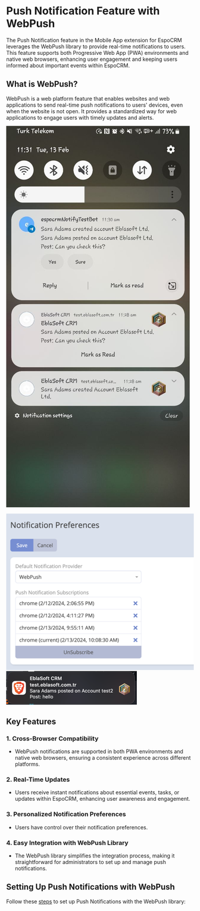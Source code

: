 # Push Notification Feature with WebPush

The Push Notification feature in the Mobile App extension for EspoCRM leverages the WebPush library to provide real-time
notifications to users. This feature supports both Progressive Web App (PWA) environments and native web browsers,
enhancing user engagement and keeping users informed about important events within EspoCRM.

## What is WebPush?

WebPush is a web platform feature that enables websites and web applications to send real-time push notifications to
users' devices, even when the website is not open. It provides a standardized way for web applications to engage users
with timely updates and alerts.

![img.jpg](../../../../_static/images/extensions/mobile-app/webpush/img_2.jpg)

![img.png](../../../../_static/images/extensions/mobile-app/webpush/img.png)
<br>
![img.png](../../../../_static/images/extensions/mobile-app/webpush/img_1.png)

## Key Features

### 1. Cross-Browser Compatibility

- WebPush notifications are supported in both PWA environments and native web browsers, ensuring a consistent experience
  across different platforms.

### 2. Real-Time Updates

- Users receive instant notifications about essential events, tasks, or updates within EspoCRM, enhancing user awareness
  and engagement.

### 3. Personalized Notification Preferences

- Users have control over their notification preferences.

### 4. Easy Integration with WebPush Library

- The WebPush library simplifies the integration process, making it straightforward for administrators to set up and
  manage push notifications.

## Setting Up Push Notifications with WebPush

Follow these [steps](setup.md) to set up Push Notifications with the WebPush library:
